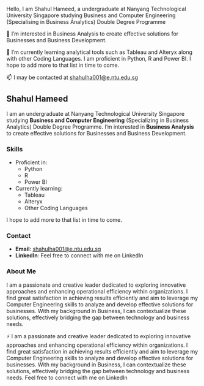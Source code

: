 Hello, I am Shahul Hameed, a undergraduate at Nanyang Technological University Singapore studying Business and Computer Engineering (Specialising in Business Analytics) Double Degree Programme

👀 I’m interested in Business Analysis to create effective solutions for Businesses and Business Development.

🌱 I’m currently learning analytical tools such as Tableau and Alteryx along with other Coding Languages. I am proficient in Python, R and Power BI. I hope to add more to that list  in time to come. 
  
📫 I may be contacted at shahulha001@e.ntu.edu.sg
## Shahul Hameed

I am an undergraduate at Nanyang Technological University Singapore studying **Business and Computer Engineering** (Specializing in Business Analytics) Double Degree Programme. I’m interested in **Business Analysis** to create effective solutions for Businesses and Business Development.

### Skills

- Proficient in:
  - Python
  - R
  - Power BI
- Currently learning:
  - Tableau
  - Alteryx
  - Other Coding Languages

I hope to add more to that list in time to come.

### Contact

- **Email**: [shahulha001@e.ntu.edu.sg](mailto:shahulha001@e.ntu.edu.sg)
- **LinkedIn**: Feel free to connect with me on LinkedIn

### About Me

I am a passionate and creative leader dedicated to exploring innovative approaches and enhancing operational efficiency within organizations. I find great satisfaction in achieving results efficiently and aim to leverage my Computer Engineering skills to analyze and develop effective solutions for businesses. With my background in Business, I can contextualize these solutions, effectively bridging the gap between technology and business needs.

⚡ I am a passionate and creative leader dedicated to exploring innovative approaches and enhancing operational efficiency within organizations. I find great satisfaction in achieving results efficiently and aim to leverage my Computer Engineering skills to analyze and develop effective solutions for businesses. With my background in Business, I can contextualize these solutions, effectively bridging the gap between technology and business needs. Feel free to connect with me on LinkedIn
